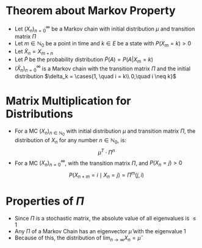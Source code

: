 
# Theorem about Markov Property
- Let $(X_n)_{n = 0}^\infty$ be a Markov chain with initial distribution $\mu$ and transition matrix $\Pi$
- Let $m \in \mathbb N_0$ be a point in time and $k \in E$ be a state with $P(X_m = k) > 0$
- Let $\tilde X _n = X_{m + n}$ 
- Let $\tilde P$ be the probability distribution $\tilde P(A)  = P(A |X_m = k)$
- $(\tilde X_n)_{n = 0}^\infty$ is a Markov chain with the transition matrix $\Pi$ and the initial distribution $\delta_k = \cases{1, \quad i = k\\ 0,\quad i \neq k}$ 
# Matrix Multiplication for Distributions
- For a MC $(X_n)_{n \in \mathbb N_0}$ with initial distribution $\mu$ and transition matrix $\Pi$, the distribution of $X_n$ for any number $n \in \mathbb N_0$, is: 
$$\mu^T \cdot \Pi^n$$
- For a MC $(X_n)_{n=0}^\infty$, with the transition matrix $\Pi$, and $P(X_n = j) >0$
$$P(X_{n + m} = i \mid X_n = j) = \Pi^m(j,i)$$
# Properties of $\Pi$
- Since $\Pi$ is a stochastic matrix, the absolute value of all eigenvalues is $\le 1$
- Any $\Pi$ of a Markov Chain has an eigenvector  $\hat \mu$ with the eigenvalue $1$
- ⁠⁠Because of this, the distribution of $\lim_{n \to \infty} X_n = \hat{\mu}$
